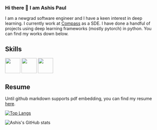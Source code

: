### Hi there 👋 I am Ashis Paul
I am a newgrad software engineer and I have a keen interest in deep learning. I currently work at <a href="https://www.compass.com/">Compass</a> as a SDE. I have done a handful of projects using deep learning frameworks (mostly pytorch) in python. You can find my works down below.

## Skills
<div>
<a href="https://www.python.org/"><img src="https://user-images.githubusercontent.com/31564734/121515289-ab753100-ca0a-11eb-8674-0ce7508d3b5b.png" width="50px"></img></a>
<a href="https://pytorch.org/"><img src="https://user-images.githubusercontent.com/31564734/121514394-98ae2c80-ca09-11eb-865f-c64044d9595b.png" width="50px"></img></a>
<a href="https://www.cplusplus.com/"><img src="https://user-images.githubusercontent.com/31564734/121515036-53d6c580-ca0a-11eb-8fdc-4d8c49a42099.png" width="50px"></img></a>
</div>

## Resume
Until github markdown supports pdf embedding, you can find my resume <a href="https://github.com/ashis0013/ashis0013/files/6630852/CV.pdf">here</a>.

[![Top Langs](https://github-readme-stats.vercel.app/api/top-langs/?username=ashis0013&layout=compact&theme=tokyonight)](https://github.com/ashis0013/github-readme-stats)

![Ashis's GitHub stats](https://github-readme-stats.vercel.app/api?username=ashis0013&show_icons=true&theme=tokyonight)


